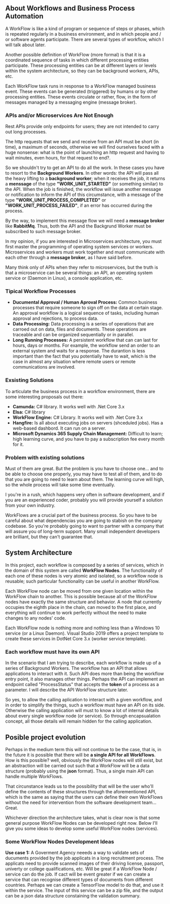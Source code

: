 ## About Workflows and Business Process Automation

A WorkFlow is like a kind of program or sequence of steps or phases, which is repeated regularly in a business environment, and in which people and / or software agents participate. There are several types of workflow, which I will talk about later.

Another possible definition of WorkFlow (more formal) is that it is a coordinated sequence of tasks in which different processing entities participate. These processing entities can be at different layers or levels within the system architecture, so they can be background workers, APIs, etc.

Each WorkFlow task runs in response to a WorkFlow managed business event. These events can be generated (triggered) by humans or by other processing entities. These events circulate or rather, flow, in the form of messages managed by a messaging engine (message broker). 

### APIs and/or Microservices Are Not Enough

Rest APIs provide only endpoints for users; they are not intended to carry out long processes.

The http requests that we send and receive from an API must be short (in time), a maximum of seconds, otherwise we will find ourselves faced with a huge nonsense: what is the point of launching an http request and having to wait minutes, even hours,  for that request to end?.

So we shouldn't try to get an API to do all the work. In these cases you have to resort to the __Background Workers__. In other words: the API will pass all the heavy lifting to a __background worker__; when it receives the job, it returns a __menssage__ of the type __"WORK_UNIT_STARTED"__ (or something similar) to the API. When the job is finished, the workflow will issue another message or notification to inform the API of this circumstance, with a message of the type __"WORK_UNIT_PROCESS_COMPLETED"__ or __"WORK_UNIT_PROCESS_FAILED"__, if an error has occurred during the process.

By the way, to implement this message flow we will need a __message broker__ like __RabbitMq__. Thus, both the API and the Backgrund Worker must be subscribed to such message broker.

In my opinion, if you are interested in Microservices architecture, you must first master the programming of operating system services or workers. Microservices and workers must work together and must communicate with each other through a __message broker__, as I have said before.

Many think only of APIs when they refer to microservices, but the truth is that a microservice can be several things: an API, an operating system service or (Daemon in Linux), a console application, etc.


### Tipical Workflow Processes

- __Ducumental Approval / Human Aproval Process:__ Common business processes that require someone to sign off on the data at certain stage. An approval workflow is a logical sequence of tasks, including human approval and rejections, to process data.
- __Data Processing:__ Data processing is a series of operations that are carroed out on data, files and documents. These operations are traceable and can be organized sequentially or in parallel. 
- __Long Running Processes:__ A persistent workflow that can can last for hours, days or months. For example, the workflow send an order to an external system and waits for a response. The durantion is less important than the fact that you potentially have to wait, which is the case in almost any situation where remote users or remote communications are involved. 

### Exsisting Solutions

To articulate the business process in a workflow environment, there are some interesting proposals out there:

- __Camunda:__  C# library. It works well with .Net Core 3.x
- __Elsa:__ C# library
- __WorkFlow Engine:__ C# Library. It works well with .Net Core 3.x
- __Hangfire:__ Is all about executing jobs on servers (shceduled jobs). Has a web-based dashbord. It can run on a server.
- __Microsoft Dynamics 365 Supply Chain Management:__ Difficult to learn; high learning curve, and you have to pay a subscription fee every month for it.

### Problem with existing solutions

Must of them are great. But the problem is you have to choose one... and to be able to choose one properly, you may have to test all of them, and to do that you are going to need to learn about them. The learning curve will high, so the whole process will take some time eventually. 

I you're in a rush, which happens very often in software development, and if you are an experienced coder, probably you will provide yourself a solution from your own industry. 

WorkFlows are a crucial part of the business process. So you have to be careful about what dependencias you are going to stabish on the company codebase. So you're probably going to want to partner with a company that will assure you of long-term support. Many small independent developers are brilliant, but they can't guarantee that.

## System Architecture

In this project, each workflow is composed by a series of services, which in the domain of this system are called __WorkFlow Nodes__. The functionality of each one of these nodes is very atomic and isolated, so a workflow node is reusable; such particular functionality can be useful in another WorkFlow.

Each WorkFlow node can be moved from one given location within the WorkFlow chain to another. This is possible because all of the WorkFlow nodes have exactly the same structure and behavior. A node that currently occupies the eighth place in the chain, can moved to the first place, and everything will continue to work perfectly without the need to make changes to any nodes' code.

Each WorkFlow node is nothing more and nothing less than a Windows 10 service (or a Linux Daemon). Visual Studio 2019 offers a project template to create these services in DotNet Core 3.x (worker service template).

### Each workflow must have its own API

In the scenario that I am trying to describe, each workflow is made up of a series of Background Workers. The workflow has an API that allows applications to interact with it. Such API does more than being the workflow entry point, it also manages other things. Perhaps the API can implement an endpoint called "ProcessStatus" that accepts the __token__ of a process as a parameter. I will describe the API WorkFlow structure later. 

So yes, to allow the calling aplication to interact with a given workflow, and in order to simplify the things, such a workflow must have an API on its side. Otherwise the calling application will must to know a lot of internal details about every single workflow node (or service). So through encapsualation concept, all those details will remain hidden for the calling application. 

## Posible project evolution 

Perhaps in the medium term this will not continue to be the case, that is, in the future it is possible that there will be __a single API for all WorkFlows__. How is this possible? well, obviously the WorkFlow nodes will still exist, but an abstraction will be carried out such that a WorkFlow will be a data structure (probably using the __json__ format). Thus, a single main API can handle multiple WorkFlows. 

That circunstance leads us to the possibility that will be the user who'll define the contents of these structures through the aforementioned API, which is the same as saying that the users can define their own WorkFlows without the need for intervention from the software development team... Great.

Whichever direction the architecture takes, what is clear now is that some general purpose WorkFlow Nodes can be developed right now. Below I'll give you some ideas to develop some useful WorkFlow nodes (services).

### Some WorkFlow Nodes Development Ideas

__Use case 1:__ A Goverment Agency neeeds a way to validate sets of ducuments provided by the job applicats in a long recruitment process. The applicats need to provide scanned images of their driving license, passport, univerty or college qualifications, etc. Will be great if a WorkFlow Node / service can do the job. If cact will be event greater if we can create a service that can recognise different types of documents from different countries. Perhaps we can create a TensorFlow model to do that, and use it within the service. The input of this service can be a zip file, and the output can be a json data structure constaining the validation summary.  






